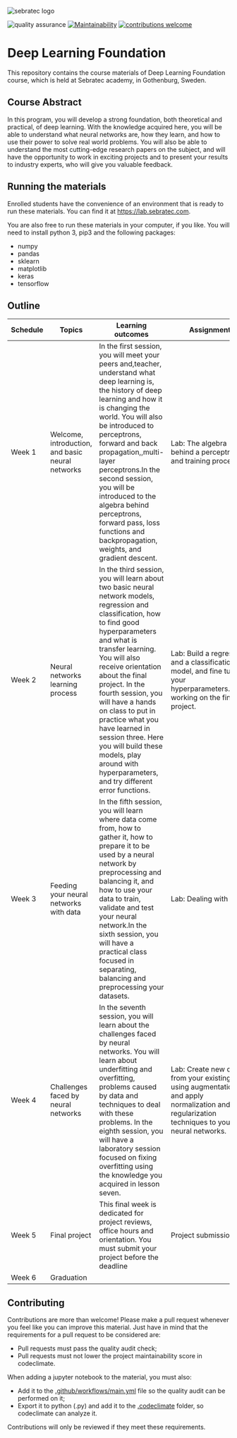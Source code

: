 ![sebratec logo](https://user-images.githubusercontent.com/20716798/74448368-1ea07e80-4e7b-11ea-9e73-5c29ad328fc0.png)

![quality assurance](https://github.com/sebratec-academy/deep-learning-foundation/workflows/quality%20assurance/badge.svg)
[![Maintainability](https://api.codeclimate.com/v1/badges/7e97ab607e16fb5e575c/maintainability)](https://codeclimate.com/github/sebratec-academy/deep-learning-foundation/maintainability)
[![contributions welcome](https://img.shields.io/badge/contributions-welcome-brightgreen.svg?style=flat)](https://github.com/sebratec-academy/deep-learning-foundation/issues)

# Deep Learning Foundation

This repository contains the course materials of Deep Learning Foundation course, which is held at Sebratec academy, in Gothenburg, Sweden.

## Course Abstract

In this program, you will develop a strong foundation, both theoretical and practical, of deep learning. With the knowledge acquired here, you will be able to understand what neural networks are, how they learn, and how to use their power to solve real world problems. You will also be able to understand the most cutting-edge research papers on the subject, and will have the opportunity to work in exciting projects and to present your results to industry experts, who will give you valuable feedback.

## Running the materials

Enrolled students have the convenience of an environment that is ready to run these materials. You can find it at https://lab.sebratec.com.

You are also free to run these materials in your computer, if you like. You will need to install python 3, pip3 and the following packages:

- numpy
- pandas
- sklearn
- matplotlib
- keras
- tensorflow

## Outline 

| Schedule                                    | Topics                                           | Learning outcomes                                                                                                                                                                                                                                                                                                                                                                                                                                            | Assignment                                                                                                                                      |
|---------------------------------------------|--------------------------------------------------|--------------------------------------------------------------------------------------------------------------------------------------------------------------------------------------------------------------------------------------------------------------------------------------------------------------------------------------------------------------------------------------------------------------------------------------------------------------|-------------------------------------------------------------------------------------------------------------------------------------------------|
| Week 1             | Welcome, introduction, and basic neural networks | In the first session, you will meet your peers and,teacher, understand what deep learning is, the history of deep learning and how it is changing the world. You will also be introduced to perceptrons, forward and back propagation,,multi-layer perceptrons.In the second session, you will be introduced to the algebra behind perceptrons, forward pass, loss functions and backpropagation, weights, and gradient descent.                             | Lab: The algebra behind a perceptron and training process.                                                                                      |
| Week 2            | Neural networks learning process                 | In the third session, you will learn about two basic neural network models, regression and classification, how to find good hyperparameters and what is transfer learning. You will also receive orientation about the final project. In the fourth session, you will have a hands on class to put in practice what you have learned in session three. Here you will build these models, play around with hyperparameters, and try different error functions. | Lab: Build a regression and a classification model, and fine tune your hyperparameters.Begin working on the final project.                      |
| Week 3           | Feeding your neural networks with data           | In the fifth session, you will learn where data come from, how to gather it, how to prepare it to be used by a neural network by preprocessing and balancing it, and how to use your data to train, validate and test your neural network.In the sixth session, you will have a practical class focused in separating, balancing and preprocessing your datasets.                                                                                            | Lab: Dealing with data                                                                                                                          |
| Week 4           | Challenges faced by neural networks              | In the seventh session, you will learn about the challenges faced by neural networks. You will learn about underfitting and overfitting, problems caused by data and techniques to deal with these problems. In the eighth session, you will have a laboratory session focused on fixing overfitting using the knowledge you acquired in lesson seven.                                                                                                        | Lab: Create new data from your existing data using augmentation, and apply normalization and regularization techniques to your neural networks. |
| Week 5 | Final project                                    | This final week is dedicated for project reviews, office hours and orientation. You must submit your project before the deadline                                                                                                                                                                                                                                                                                                                             | Project submission                                                                                                                              |
| Week 6                    | Graduation                                       |                                                                                                                                                                                                                                                                                                                                                                                                                                                              |                                                                                                                                                 |


## Contributing
Contributions are more than welcome! Please make a pull request whenever you feel like you can improve this material. Just have in mind that the requirements for a pull request to be considered are:

- Pull requests must pass the quality audit check;
- Pull requests must not lower the project maintainability score in codeclimate.

When adding a jupyter notebook to the material, you must also:

- Add it to the [.github/workflows/main.yml](https://github.com/sebratec/deep-learning-foundation/blob/master/.github/workflows/main.yml) file so the quality audit can be performed on it;
- Export it to python (.py) and add it to the [.codeclimate](https://github.com/sebratec/deep-learning-foundation/tree/master/.codeclimate) folder, so codeclimate can analyze it.

Contributions will only be reviewed if they meet these requirements.
